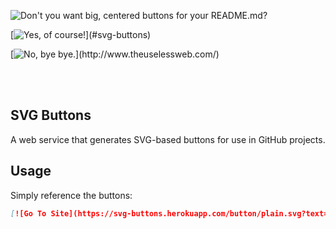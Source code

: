 ![Don't you want big, centered buttons for your README.md?](https://cdn.rawgit.com/dtinth/4f9200f2474404557ef5/raw/3fefdc6e1e1f5ff416653892f970aadd15673a6f/button.svg)

[![Yes, of course!](https://svg-buttons.herokuapp.com/button/plain.svg?button_width=400&text=Yes,+of+course!)](#svg-buttons)

[![No, bye bye.](https://svg-buttons.herokuapp.com/button/plain.svg?button_width=400&text=No,+bye+bye.)](http://www.theuselessweb.com/)

<br>

<br>

SVG Buttons
-----------

A web service that generates SVG-based buttons for use in GitHub projects.


Usage
-----

Simply reference the buttons:

```markdown
[![Go To Site](https://svg-buttons.herokuapp.com/button/plain.svg?text=Go+To+Site)](http://spacet.me/)

